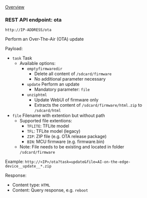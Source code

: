 [Overview](_Overview.md) 

### REST API endpoint: ota

`http://IP-ADDRESS/ota`


Perform an Over-The-Air (OTA) update

Payload:
  - `task` Task
    - Available options:
      - `emptyfirmwaredir`
        - Delete all content of `/sdcard/firmware`
        - No additional parameter necessary
      - `update` Perform an update
        - Mandatory parameter: `file` 
      - `unziphtml`
        - Update WebUI of firmware only
        - Extracts the content of `/sdcard/firmware/html.zip` to `/sdcard/html`
  - `file` Filename with extention but without path
    - Supported file extentions:
      - `TFLITE`: TFLite model
      - `TFL`: TFLite model (legacy)
      - `ZIP`: ZIP file (e.g. OTA release package)
      - `BIN`: MCU firmware (e.g. firmware.bin)
    - Note: File needs to be existing and located in folder `/sdcard/firmware`
    
Example: `http://<IP>/ota?task=update&file=AI-on-the-edge-device__update__*.zip`


Response:
- Content type: `HTML`
- Content: Query response, e.g. `reboot`